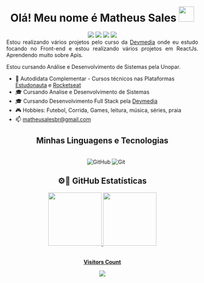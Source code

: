 <div align="center"><h1> Olá! Meu nome é Matheus Sales <img src="https://media.giphy.com/media/hvRJCLFzcasrR4ia7z/giphy.gif" width="40px"></h1></div>
<div align="center">
    <a href="https://www.linkedin.com/in/matheusales/" target="_blank"><img src="https://img.shields.io/badge/-LinkedIn-%230077B5?style=for-the-badge&logo=linkedin&logoColor=white" target="_blank"></a> 
    <a href="mailto:matheusalesbr@gmail.com" target="_blank"><img src="https://img.shields.io/badge/Gmail-D14836?style=for-the-badge&logo=gmail&logoColor=white"></a>
    <a href="https://api.whatsapp.com/send?phone=5583996228865" target="_blank"><img src="https://img.shields.io/badge/WhatsApp-25D366?style=for-the-badge&logo=whatsapp&logoColor=white"></a>
    <a href="https://www.instagram.com/matdesales/" target="_blank"><img src="https://img.shields.io/badge/-Instagram-%23E4405F?style=for-the-badge&logo=instagram&logoColor=white" target="_blank"></a> 
  </div>


<div align="justify">
    Estou realizando vários projetos pelo curso da <a href="https://b7web.com.br/" target="_blank">Devmedia</a> onde eu estudo focando no Front-end e estou realizando vários projetos em ReactJs. Aprendendo muito sobre Apis.
    
   Estou cursando Análise e Desenvolvimento de Sistemas pela Unopar.
   </div>
   
   - 🚀 Autodidata Complementar - Cursos técnicos nas Plataformas <a href="https://www.estudonauta.com/matricula/?gclid=CjwKCAiAk--dBhABEiwAchIwke1QX2UhCgk-imwiHXBuZ7wHczCJWQJe8V7vd9E5LUovlUM6EY9yfBoCF7oQAvD_BwE#tabela" target="_blank">Estudonauta</a> e <a href="https://www.rocketseat.com.br/" target="_blank">Rocketseat</a>
- 🎓 Cursando Analise e Desenvolvimento de Sistemas
- 🎓 Cursando Desenvolvimento Full Stack pela <a href="https://www.devmedia.com.br/" target="_blank">Devmedia</a>
- 🎮 Hobbies: Futebol, Corrida, Games, leitura, música, séries, praia
- 📫 matheusalesbr@gmail.com

<div align="center">

<h2 align="center"> Minhas Linguagens e Tecnologias </h2>
    <div  align="center" style="display:inline_block" ><br/>
    <img src="https://img.shields.io/badge/HTML5-E34F26?style=for-the-badge&logo=html5&logoColor=white" alt="">
    <img src="https://img.shields.io/badge/CSS3-1572B6?style=for-the-badge&logo=css3&logoColor=white" alt="">
    <img src="https://img.shields.io/badge/JavaScript-F7DF1E?style=for-the-badge&logo=javascript&logoColor=black" alt="">
    <img src="https://img.shields.io/badge/React-20232A?style=for-the-badge&logo=react&logoColor=61DAFB" alt="">
    <img src="https://img.shields.io/badge/PHP-777BB4?style=for-the-badge&logo=php&logoColor=white" alt="">
     <img alt="GitHub" src="https://img.shields.io/badge/github-%23121011.svg?style=for-the-badge&logo=github&logoColor=white">
    <img alt="Git" src="https://img.shields.io/badge/git-%23F05033.svg?style=for-the-badge&logo=git&logoColor=white">      
</div>
</div>

<div align="center">
    <h2>⚙️🔧 GitHub Estatísticas</h2>
    <a href="https://github.com/matheusales1">
  <img height="140em" src="https://github-readme-stats.vercel.app/api?username=matheusales1&show_icons=true&theme=highcontrast&include_all_commits=true&count_private=true"/>
  <img height="140em" src="https://github-readme-stats.vercel.app/api/top-langs/?username=matheusales1&layout=compact&langs_count=7&theme=highcontrast"/>
</div>

<div align="center">
<br><p align="centre"><b>Visitors Count</b></p>  
<p align="center"><img align="center" src="https://profile-counter.glitch.me/{matheusales1}/count.svg" /></p> 
<br>
</div>
   


